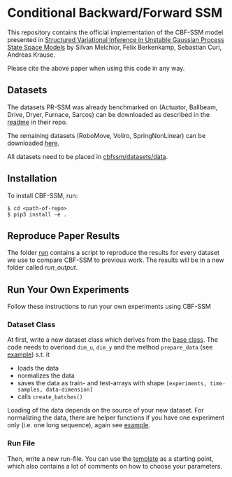 # Conditional Backward/Forward SSM

This repository contains the official implementation of the CBF-SSM model presented in
[Structured Variational Inference in Unstable Gaussian Process State Space Models](https://arxiv.org/abs/1907.07035)
by Silvan Melchior, Felix Berkenkamp, Sebastian Curi, Andreas Krause.

Please cite the above paper when using this code in any way.

## Datasets

The datasets PR-SSM was already benchmarked on (Actuator, Ballbeam, Drive, Dryer,
Furnace, Sarcos) can be downloaded as described in the
[readme](https://github.com/boschresearch/PR-SSM/tree/master/datasets/real_world_tasks)
in their repo.

The remaining datasets (RoboMove, Voliro, SpringNonLinear) can be downloaded
[here](https://drive.google.com/open?id=1fBT0xdyvtnW066_FKW_fGp3NvKGPAyyt).

All datasets need to be placed in [cbfssm/datasets/data](cbfssm/datasets/data).

## Installation

To install CBF-SSM, run:

```
$ cd <path-of-repo>
$ pip3 install -e .
```

## Reproduce Paper Results

The folder [run](run) contains a script to reproduce the results for every
dataset we use to compare CBF-SSM to previous work. The results will be in a new folder
called *run_output*.

## Run Your Own Experiments

Follow these instructions to run your own experiments using CBF-SSM

### Dataset Class

At first, write a new dataset class which derives from the
[base class](cbfssm/datasets/base_ds.py). The code needs to overload `dim_u`, `dim_y` 
and the method `prepare_data` (see [example](cbfssm/datasets/dsmanager_ds.py)) s.t. it

* loads the data
* normalizes the data
* saves the data as train- and test-arrays with shape
  `[experiments, time-samples, data-dimension]`
* calls `create_batches()`

Loading of the data depends on the source of your new dataset. For normalizing the data,
there are helper functions if you have one experiment only (i.e. one long sequence),
again see [example](cbfssm/datasets/dsmanager_ds.py).

### Run File

Then, write a new run-file. You can use the [template](run/template.py) as a
starting point, which also contains a lot of comments on how to choose your parameters.
